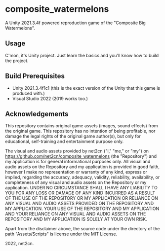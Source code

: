 # composite_watermelons
A Unity 2021.3.4f powered reproduction game of the "Composite Big Watermelons".

## Usage
C'mon, it's Unity project. Just learn the basics and you'll know how to build the project.

## Build Prerequisites
- Unity 2021.3.4f1c1 (this is the exact version of the Unity that this game is produced with.)
- Visual Studio 2022 (2019 works too.)

## Acknowledgements
This repository contains original game assets (images, sound effects) from the original game. This repository has no intention of being profitable, nor damage the legal rights of the original game author(s), but only for educational, self-training and entertainment purpose only.

The visual and audio assets provided by net2cn ("I," "me," or "my") on https://github.com/net2cn/composite_watermelons (the "Repository") and my application is for general informational purposes only. All visual and audio assets on the Repository and my application is provided in good faith, however I make no representation or warranty of any kind, express or implied, regarding the accuracy, adequacy, validity, reliability, availability, or completeness of any visual and audio assets on the Repository or my application. UNDER NO CIRCUMSTANCE SHALL I HAVE ANY LIABILITY TO YOU FOR ANY LOSS OR DAMAGE OF ANY KIND INCURRED AS A RESULT OF THE USE OF THE REPOSITORY OR MY APPLICATION OR RELIANCE ON ANY VISUAL AND AUDIO ASSETS PROVIDED ON THE REPOSITORY AND MY APPLICATION. YOUR USE OF THE REPOSITORY AND MY APPLICATION AND YOUR RELIANCE ON ANY VISUAL AND AUDIO ASSETS ON THE REPOSITORY AND MY APPLICATION IS SOLELY AT YOUR OWN RISK.

Apart from the disclaimer above, the source code under the directory of the path "Assets/Scripts" is license under the MIT License.

2022, net2cn.